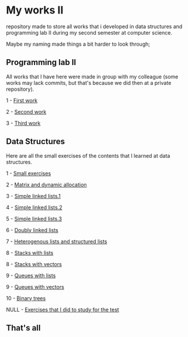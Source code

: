 # My works II

repository made to store all works that i developed in data structures and programming lab II during my second semester at computer science.

Maybe my naming made things a bit harder to look through;


## Programming lab II

All works that I have here were made in group with my colleague (some works may lack commits, but that's because we did then at a private repository).

<p>1 - <a href="https://github.com/Mathbvb/Programming_lab_II/tree/main/Programming%20lab%20II/Hausaufgaben%201">First work</a></p>
<p>2 - <a href="https://github.com/Mathbvb/Programming_lab_II/tree/main/Programming%20lab%20II/Hausaufgaben%202">Second work</a></p>
<p>3 - <a href="https://github.com/Mathbvb/Programming_lab_II/tree/main/Programming%20lab%20II/Hausaufgaben%203">Third work</a></p>


## Data Structures

Here are all the small exercises of the contents that I learned at data structures.

<p>1 - <a href="https://github.com/Mathbvb/Programming_lab_II/tree/main/Data%20Sctructures/Schularbeit%201">Small exercises</a></p>
<p>2 - <a href="https://github.com/Mathbvb/Programming_lab_II/tree/main/Data%20Sctructures/Schularbeit%202">Matrix and dynamic allocation</a></p>
<p>3 - <a href="https://github.com/Mathbvb/Programming_lab_II/tree/main/Data%20Sctructures/Schularbeit%203">Simple linked lists.1</a></p>
<p>4 - <a href="https://github.com/Mathbvb/Programming_lab_II/tree/main/Data%20Sctructures/Schularbeit%204">Simple linked lists.2</a></p>
<p>5 - <a href="https://github.com/Mathbvb/Programming_lab_II/tree/main/Data%20Sctructures/Schularbeit%205">Simple linked lists.3</a></p>
<p>6 - <a href="https://github.com/Mathbvb/Programming_lab_II/tree/main/Data%20Sctructures/Schularbeit%206">Doubly linked lists</a></p>
<p>7 - <a href="https://github.com/Mathbvb/Programming_lab_II/tree/main/Data%20Sctructures/Schularbeit%207">Heterogenous lists and structured lists</a></p>
<p>8 - <a href="https://github.com/Mathbvb/Programming_lab_II/tree/main/Data%20Sctructures/Schularbeit%208%20(Stack%20using%20lists)">Stacks with lists</a></p>
<p>8 - <a href="https://github.com/Mathbvb/Programming_lab_II/tree/main/Data%20Sctructures/Schularbeit%208%20(Stack%20using%20vector)">Stacks with vectors</a></p>
<p>9 - <a href="https://github.com/Mathbvb/Programming_lab_II/tree/main/Data%20Sctructures/Schularbeit%209%20(queues%20using%20lists)">Queues with lists</a></p>
<p>9 - <a href="https://github.com/Mathbvb/Programming_lab_II/tree/main/Data%20Sctructures/Schularbeit%209%20(queues%20using%20vector)">Queues with vectors</a></p>
<p>10 - <a href="https://github.com/Mathbvb/Programming_lab_II/tree/main/Data%20Sctructures/Schularbeit%2010">Binary trees</a></p>

<p>NULL - <a href="https://github.com/Mathbvb/Programming_lab_II/tree/main/Data%20Sctructures/Test%201">Exercises that I did to study for the test</a></p>

## That's all